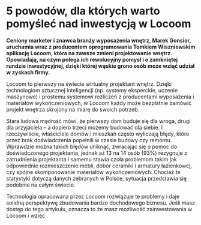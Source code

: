 
# 5 powodów, dla których warto pomyśleć nad inwestycją w Locoom

**Ceniony marketer i znawca branży wyposażenia wnętrz, Marek Gonsior, uruchamia wraz z producentem oprogramowania Tomkiem Wiszniewskim aplikację Locoom, która na zawsze zmieni projektowanie wnętrz. Opowiadają, na czym polega ich rewolucyjny pomysł i o zamkniętej rundzie inwestycyjnej, dzięki której wąskie grono osób może wziąć udział w zyskach firmy.**

Locoom to pierwszy na świecie wirtualny projektant wnętrz. Dzięki technologiom sztucznej inteligencji (np. systemy eksperckie, uczenie maszynowe) i prostemu systemowi rozliczeń z producentami wyposażenia i materiałów wykończeniowych, w Locoom każdy może bezpłatnie zamówić projekt wnętrza skrojony na miarę do swoich potrzeb.

Stara ludowa mądrość mówi, że pierwszy dom buduje się dla wroga, drugi dla przyjaciela – a dopiero trzeci możemy budować dla siebie. I rzeczywiście, właściciele domów i mieszkań często wyliczają błędy, które przez brak doświadczenia popełnili w czasie budowy czy remontu. Wprawdzie można takich błędów uniknąć, zwracając się o pomoc do doświadczonego projektanta, jednak aż 13 na 14 osób (93%) rezygnuje z zatrudnienia projektanta i samemu stawia czoła problemom takim jak odpowiednie rozmieszczenie mebli, dobór ceramiki i armatury łazienkowej, czy spójne skomponowanie materiałów wykończeniowych. Chociaż te statystyki dotyczą danych zebranych w Polsce, sytuacja przedstawia się podobnie na całym świecie.

Technologia opracowana przez Locoom rozwiązuje te problemy i daje solidną perspektywę zbudowania bardzo dochodowego biznesu. Jeśli masz dostęp do tego artykułu, oznacza to że masz możliwość zainwestowania w Locoom i wzięc
<!--stackedit_data:
eyJoaXN0b3J5IjpbMTQ3NzE5Nzc5MCwtMTA2MDg3MTY2MiwtNT
YzODY4NSwxNjAxNDQ5MDY3LC0xOTk5NDg4ODEzLDIwNTEwMTAy
MTYsLTY1MzcyMDEyOCwtMjA5MDI1MDMzNl19
-->